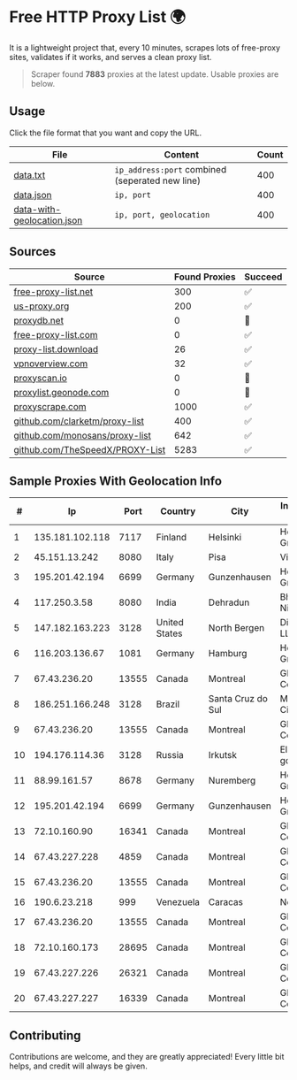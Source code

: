 
# Free HTTP Proxy List 🌍

It is a lightweight project that, every 10 minutes, scrapes lots of free-proxy sites, validates if it works, and serves a clean proxy list.


> Scraper found **7883** proxies at the latest update. Usable proxies are below.

## Usage

Click the file format that you want and copy the URL.


|File|Content|Count|
|----|-------|-----|
|[data.txt](https://raw.githubusercontent.com/themiralay/Proxy-List-World/master/data.txt)|`ip_address:port` combined (seperated new line)|400|
|[data.json](https://raw.githubusercontent.com/themiralay/Proxy-List-World/master/data.json)|`ip, port`|400|
|[data-with-geolocation.json](https://raw.githubusercontent.com/themiralay/Proxy-List-World/master/data-with-geolocation.json)|`ip, port, geolocation`|400|

## Sources

|Source|Found Proxies|Succeed|
|------|-------------|-------|
|[free-proxy-list.net](https://free-proxy-list.net)|300|✅|
|[us-proxy.org](https://www.us-proxy.org)|200|✅|
|[proxydb.net](http://proxydb.net)|0|🚫|
|[free-proxy-list.com](https://free-proxy-list.com/?page=&port=&type%5B%5D=http&type%5B%5D=https&up_time=0&search=Search)|0|✅|
|[proxy-list.download](https://www.proxy-list.download/HTTP)|26|✅|
|[vpnoverview.com](https://vpnoverview.com/privacy/anonymous-browsing/free-proxy-servers)|32|✅|
|[proxyscan.io](https://www.proxyscan.io)|0|🚫|
|[proxylist.geonode.com](https://proxylist.geonode.com/api/proxy-list?limit=300&page=1&sort_by=lastChecked&sort_type=desc&protocols=http,https)|0|🚫|
|[proxyscrape.com](https://api.proxyscrape.com/v2/?request=displayproxies&protocol=http&timeout=10000&country=all&ssl=all&anonymity=all)|1000|✅|
|[github.com/clarketm/proxy-list](https://raw.githubusercontent.com/clarketm/proxy-list/master/proxy-list-raw.txt)|400|✅|
|[github.com/monosans/proxy-list](https://raw.githubusercontent.com/monosans/proxy-list/main/proxies/http.txt)|642|✅|
|[github.com/TheSpeedX/PROXY-List](https://raw.githubusercontent.com/TheSpeedX/PROXY-List/master/http.txt)|5283|✅|


## Sample Proxies With Geolocation Info

|#|Ip|Port|Country|City|Internet Service Provider|
|-|--|----|-------|----|-------------------------|
|1|135.181.102.118|7117|Finland|Helsinki|Hetzner Online GmbH|
|2|45.151.13.242|8080|Italy|Pisa|Vianova spa|
|3|195.201.42.194|6699|Germany|Gunzenhausen|Hetzner Online GmbH|
|4|117.250.3.58|8080|India|Dehradun|Bharat Sanchar Nigam Ltd|
|5|147.182.163.223|3128|United States|North Bergen|DigitalOcean, LLC|
|6|116.203.136.67|1081|Germany|Hamburg|Hetzner Online GmbH|
|7|67.43.236.20|13555|Canada|Montreal|GloboTech Communications|
|8|186.251.166.248|3128|Brazil|Santa Cruz do Sul|M.V. Martin & Cia Ltda.|
|9|67.43.236.20|13555|Canada|Montreal|GloboTech Communications|
|10|194.176.114.36|3128|Russia|Irkutsk|Electronniy gorod, Ltd.|
|11|88.99.161.57|8678|Germany|Nuremberg|Hetzner Online GmbH|
|12|195.201.42.194|6699|Germany|Gunzenhausen|Hetzner Online GmbH|
|13|72.10.160.90|16341|Canada|Montreal|GloboTech Communications|
|14|67.43.227.228|4859|Canada|Montreal|GloboTech Communications|
|15|67.43.236.20|13555|Canada|Montreal|GloboTech Communications|
|16|190.6.23.218|999|Venezuela|Caracas|Net Uno|
|17|67.43.236.20|13555|Canada|Montreal|GloboTech Communications|
|18|72.10.160.173|28695|Canada|Montreal|GloboTech Communications|
|19|67.43.227.226|26321|Canada|Montreal|GloboTech Communications|
|20|67.43.227.227|16339|Canada|Montreal|GloboTech Communications|



## Contributing

Contributions are welcome, and they are greatly appreciated! Every
little bit helps, and credit will always be given.

